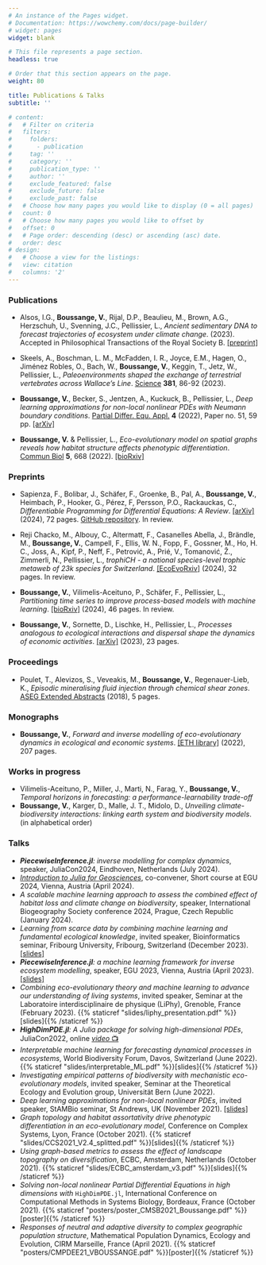 ```yaml
---
# An instance of the Pages widget.
# Documentation: https://wowchemy.com/docs/page-builder/
# widget: pages
widget: blank

# This file represents a page section.
headless: true

# Order that this section appears on the page.
weight: 80

title: Publications & Talks
subtitle: ''

# content:
#   # Filter on criteria
#   filters:
#     folders:
#       - publication
#     tag: ''
#     category: ''
#     publication_type: ''
#     author: ''
#     exclude_featured: false
#     exclude_future: false
#     exclude_past: false
#   # Choose how many pages you would like to display (0 = all pages)
#   count: 0
#   # Choose how many pages you would like to offset by
#   offset: 0
#   # Page order: descending (desc) or ascending (asc) date.
#   order: desc
# design:
#   # Choose a view for the listings:
#   view: citation
#   columns: '2'
---
```


### Publications
- Alsos, I.G., **Boussange, V.**, Rijal, D.P., Beaulieu, M., Brown, A.G., Herzschuh, U., Svenning, J.C., Pellissier, L., _Ancient sedimentary DNA to forecast trajectories of ecosystem under climate change_. (2023). Accepted in Philosophical Transactions of the Royal Society B. [[preprint]](https://www.researchsquare.com/article/rs-3542192/v1)

- Skeels, A., Boschman, L. M., McFadden, I. R., Joyce, E.M., Hagen, O., Jiménez Robles, O., Bach, W., **Boussange, V.**, Keggin, T., Jetz, W., Pellissier, L., _Paleoenvironments shaped the exchange of terrestrial vertebrates across Wallace’s Line_. [Science](https://www.science.org/doi/10.1126/science.adf7122) **381**, 86-92 (2023).

- **Boussange, V.**, Becker, S., Jentzen, A., Kuckuck, B., Pellissier, L., _Deep learning approximations for non-local nonlinear PDEs with Neumann boundary conditions_. [Partial Differ. Equ. Appl.](https://link.springer.com/article/10.1007/s42985-023-00244-0) **4** (2022), Paper no. 51, 59 pp. [[arXiv]](https://arxiv.org/abs/2205.03672)

- **Boussange, V.** & Pellissier, L., _Eco-evolutionary model on spatial graphs reveals how habitat structure affects phenotypic differentiation_. [Commun Biol](https://doi.org/10.1038/s42003-022-03595-3) **5**, 668 (2022). [[bioRxiv]](https://www.biorxiv.org/content/10.1101/2021.07.06.451404.abstract)

### Preprints
-  Sapienza, F., Bolibar, J., Schäfer, F., Groenke, B., Pal, A., **Boussange, V.**, Heimbach, P., Hooker, G., Pérez, F, Persson, P.O., Rackauckas, C., _Differentiable Programming for Differential Equations: A Review_. [[arXiv]](https://arxiv.org/abs/2406.09699) (2024), 72 pages. [GitHub repository](https://github.com/ODINN-SciML/DiffEqSensitivity-Review). In review.

-  Reji Chacko, M., Albouy, C., Altermatt, F., Casanelles Abella, J., Brändle, M., **Boussange, V.**, Campell, F., Ellis, W. N., Fopp, F., Gossner, M., Ho, H. C., Joss, A., Kipf, P., Neff, F., Petrović, A., Prié, V., Tomanović, Ž., Zimmerli, N., Pellissier, L., _trophiCH - a national species-level trophic metaweb of 23k species for Switzerland_. [[EcoEvoRxiv]](https://ecoevorxiv.org/repository/view/7294/) (2024), 32 pages. In review.

- **Boussange, V.**, Vilimelis-Aceituno, P., Schäfer, F., Pellissier, L., _Partitioning time series to improve process-based models with machine learning_. [[bioRxiv]](https://www.biorxiv.org/content/10.1101/2022.07.25.501365v2) (2024), 46 pages. In review.

- **Boussange, V.**, Sornette, D., Lischke, H., Pellissier, L., _Processes analogous to ecological interactions and dispersal shape the dynamics of economic activities_. [[arXiv]](https://arxiv.org/abs/2301.09486) (2023), 23 pages.

### Proceedings

- Poulet, T., Alevizos, S., Veveakis, M., **Boussange, V.**, Regenauer-Lieb, K., _Episodic mineralising fluid injection through chemical shear zones_. [ASEG Extended Abstracts](https://www.biorxiv.org/content/10.1101/2021.07.06.451404.abstract) (2018), 5 pages.

### Monographs
- **Boussange, V.**, _Forward and inverse modelling of eco-evolutionary dynamics in ecological and economic systems_. [[ETH library]](https://doi.org/10.3929/ethz-b-000598848) (2022), 207 pages.

### Works in progress
<!-- - White paper on Swiss Renewable Energy and Biodiversity -->
<!--  -->
- Vilimelis-Aceituno, P., Miller, J., Marti, N., Farag, Y., **Boussange, V.**,  _Temporal horizons in forecasting: a performance-learnability trade-off_
- **Boussange, V.**, Karger, D., Malle, J. T., Midolo, D., _Unveiling climate-biodiversity interactions: linking earth system and biodiversity models_. (in alphabetical order)

<!-- - Becker, S., **Boussange, V.**, Jentzen, A., Kruse, T.,  _Machine learning methods for computing asset trading strategies in goal based investment management_. (in alphabetical order) -->

### Talks
- _**PiecewiseInference.jl**: inverse modelling for complex dynamics_, speaker, JuliaCon2024, Eindhoven, Netherlands (July 2024).
- [_Introduction to Julia for Geosciences_](https://meetingorganizer.copernicus.org/EGU24/session/49443), co-convener, Short course at EGU 2024, Vienna, Austria (April 2024).
- _A scalable machine learning approach to assess the combined effect of habitat loss and climate change on biodiversity_, speaker, International Biogeography Society conference 2024, Prague, Czech Republic (January 2024).
- _Learning from scarce data by combining machine learning and fundamental ecological knowledge_, invited speaker, Bioinformatics seminar, Fribourg University, Fribourg, Switzerland (December 2023). [[slides]](slides/wegmann_presentation_compressed.pdf)
- _**PiecewiseInference.jl**: a machine learning framework for inverse ecosystem modelling_, speaker, EGU 2023, Vienna, Austria (April 2023). [[slides]](slides/EGU2023.pdf)
- _Combining eco-evolutionary theory and machine learning to advance our understanding of living systems_, invited speaker, Seminar at the Laboratoire interdisciplinaire de physique (LiPhy), Grenoble, France (February 2023). {{% staticref "slides/liphy_presentation.pdf" %}}[slides]{{% /staticref %}}
- _**HighDimPDE.jl**: A Julia package for solving high-dimensional PDEs_, JuliaCon2022, online [*video* 📺](https://youtu.be/4sXqGhhknT4)
- _Interpretable machine learning for forecasting dynamical processes in ecosystems_, World Biodiversity Forum, Davos, Switzerland (June 2022). {{% staticref "slides/interpretable_ML.pdf" %}}[slides]{{% /staticref %}}
- _Investigating empirical patterns of biodiversity with mechanistic eco-evolutionary models_, invited speaker, Seminar at the Theoretical Ecology and Evolution group, Universität Bern (June 2022).
- _Deep learning approximations for non-local nonlinear PDEs_, invited speaker, StAMBio seminar, St Andrews, UK (November 2021). [[slides]]({{site.url}}/files/slides/CCS2021_V2.4_splitted.pdf) 
- _Graph topology and habitat assortativity drive phenotypic differentiation in an eco-evolutionary model_, Conference on Complex Systems, Lyon, France (October 2021). {{% staticref "slides/CCS2021_V2.4_splitted.pdf" %}}[slides]{{% /staticref %}}
- _Using graph-based metrics to assess the effect of landscape topography on diversification_, ECBC, Amsterdam, Netherlands (October 2021). {{% staticref "slides/ECBC_amsterdam_v3.pdf" %}}[slides]{{% /staticref %}}
- _Solving non-local nonlinear Partial Differential Equations in high dimensions with_ `HighDimPDE.jl`, International Conference on Computational Methods in Systems Biology, Bordeaux, France (October 2021). {{% staticref "posters/poster_CMSB2021_Boussange.pdf" %}}[poster]{{% /staticref %}}
- _Responses of neutral and adaptive diversity to complex geographic population structure_, Mathematical Population Dynamics, Ecology and Evolution, CIRM Marseille, France (April 2021). {{% staticref "posters/CMPDEE21_VBOUSSANGE.pdf" %}}[poster]{{% /staticref %}}


